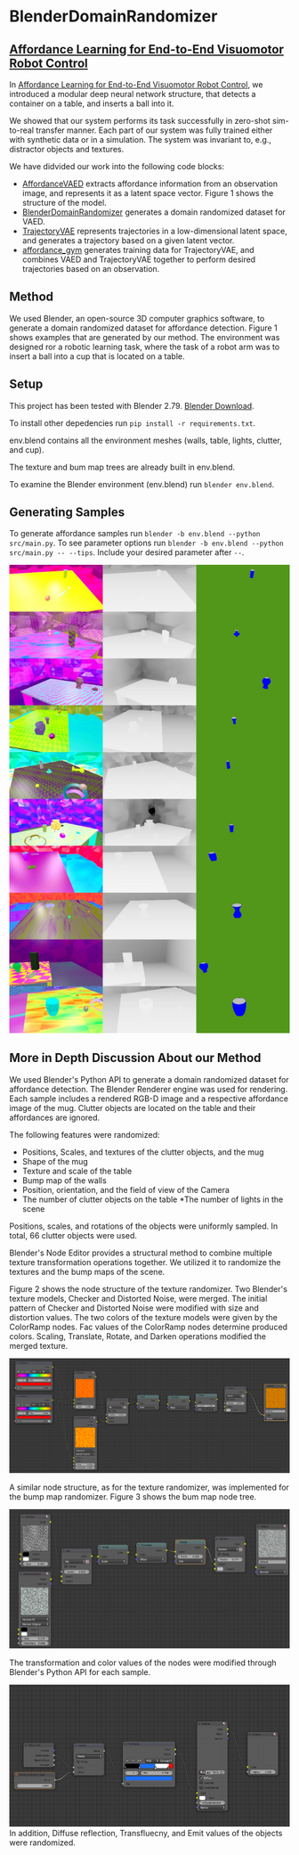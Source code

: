 # BlenderDomainRandomizer

## [Affordance Learning for End-to-End Visuomotor Robot Control](TODO)

In [Affordance Learning for End-to-End Visuomotor Robot Control](TODO), we introduced a modular deep neural network structure, 
that detects a container on a table, and inserts a ball into it.

We showed that our system performs its task successfully in zero-shot sim-to-real transfer manner.
Each part of our system was fully trained either with synthetic data or in a simulation.
The system was invariant to, e.g., distractor objects and textures.

We have didvided our work into the following code blocks:

* [AffordanceVAED](https://github.com/gamleksi/AffordanceVAED) extracts affordance information from an observation image, and represents it as a latent space vector. 
Figure 1 shows the structure of the model.
* [BlenderDomainRandomizer](https://github.com/gamleksi/BlenderDomainRandomizer) generates  a domain randomized dataset for VAED.
* [TrajectoryVAE](https://github.com/gamleksi/TrajectoryVAE) represents trajectories in a low-dimensional latent space, and generates a trajectory based on a given latent vector.
* [affordance_gym](https://github.com/gamleksi/affordance_gym) generates training data for TrajectoryVAE, and combines VAED and TrajectoryVAE together to perform desired trajectories based on an observation.

## Method

We used Blender, an open-source 3D computer graphics software, to generate a domain randomized dataset for affordance detection. 
Figure 1 shows examples that are generated by our method.
The environment was designed ror a robotic learning task, where the task of a robot arm was
to insert a ball into a cup that is located on a table.

## Setup

This project has been tested with Blender 2.79. [Blender Download](https://www.blender.org/download/).

To install other depedencies run ```pip install -r requirements.txt```.

env.blend contains all the environment meshes (walls, table, lights, clutter, and cup).

The texture and bum map trees are already built in env.blend.

To examine the Blender environment (env.blend) run ```blender env.blend```.

## Generating Samples

To generate affordance samples run ```blender -b env.blend --python src/main.py```. 
To see parameter options run ```blender -b env.blend --python src/main.py -- --tips```. 
Include your desired parameter after ```--```. 

![A light source environment](images/blender_example.jpg?raw=true "Samples of the dataset")

## More in Depth Discussion About our Method

We used Blender's Python API to generate a domain randomized dataset for affordance detection. The Blender Renderer engine was used for rendering. Each sample includes a rendered RGB-D image and a respective affordance image of the mug. Clutter objects are located on the table and their affordances are ignored.

The following features were randomized:   

* Positions, Scales, and textures of the clutter objects, and the mug
* Shape of the mug
* Texture and scale of the table
* Bump map of the walls
* Position, orientation, and the field of view of the Camera
* The number of clutter objects on the table
*The number of lights in the scene

Positions, scales, and rotations of the objects were uniformly sampled. In total, 66 clutter objects were used.

Blender's Node Editor provides a structural method to combine multiple texture transformation operations together.
We utilized it to randomize the textures and the bump maps of the scene.

Figure 2 shows the node structure of the texture randomizer. Two Blender's texture models, Checker and Distorted Noise, were merged. The initial pattern of Checker and Distorted Noise were modified with size and distortion values.
The two colors of the texture models were given by the ColorRamp nodes. Fac values of the ColorRamp nodes determine produced colors. Scaling, Translate, Rotate, and Darken operations modified the merged texture.

![A light source environment](images/node_textures.png?raw=true "Bump Map randomizer")

A similar node structure, as for the texture randomizer, was implemented for the bump map randomizer. 
Figure 3 shows the bum map node tree. 

![A light source environment](images/bump_textures.png?raw=true "Bump Map randomizer")

The transformation and color values of the nodes were modified through Blender's Python API for each sample.


![A light source environment](images/nodes.png?raw=true "Affordances")
In addition, Diffuse reflection, Transfluecny, and Emit values of the objects were randomized.
